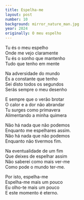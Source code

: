 ```yaml
---
title: Espelha-me
layout: post
number: 10
background: mirror_nature_man.jpg
year: 2024
originally: O meu espelho
---
```


Tu és o meu espelho  
Onde me vejo claramente  
Tu és o sonho que mantenho  
Tudo que tenho em mente  

Na adversidade do mundo  
És a constante que tenho  
Sei disto todos os segundos  
Serás sempre o meu desenho  

E sempre que o verão brotar  
O calor e a dor não abrandar  
Tu surges como primavera  
Alimentando a minha quimera  

Não há nada que não podemos  
Enquanto me espelhares assim.  
Não há nada que não podemos    
Enquanto não tivermos fim.  

Na eventualidade de um fim  
Que deixes de espelhar assim  
Não saberei como mais ver-me  
Como pode o mundo ter-me.  

Por isto, espelha-me  
Espelha-me mais um pouco  
Eu olho-te mais um pouco  
E este momento é eterno.  